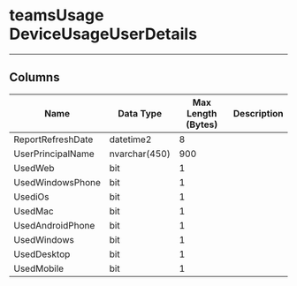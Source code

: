# teamsUsage DeviceUsageUserDetails

---

## <a name="#columns"></a>Columns

| Name | Data Type | Max Length (Bytes) | Description |
|---|---|---|---|
| ReportRefreshDate | datetime2 | 8 |
| UserPrincipalName | nvarchar(450) | 900 |
| UsedWeb | bit | 1 |
| UsedWindowsPhone | bit | 1 |
| UsediOs | bit | 1 |
| UsedMac | bit | 1 |
| UsedAndroidPhone | bit | 1 |
| UsedWindows | bit | 1 |
| UsedDesktop | bit | 1 |
| UsedMobile | bit | 1 |

